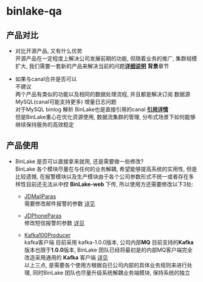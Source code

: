 # binlake-qa 

## 产品对比  

* 对比开源产品, 又有什么优势  
    开源产品在一定程度上解决公司发展前期的功能, 但随着业务的推广, 集群规模扩大, 我们需要一套新的产品来解决当前的问题[**详细说明**](../README.md) **背景**章节

* 如果与canal合并是否可以  
    不建议    
    两个产品有类似的功能以及相同的数据处理流程, 并且都是解决订阅 数据源MySQL(canal可能支持更多) 增量日志问题  
    对于MySQL binlog 解析 BinLake也是直接引用的canal [**引用详情**](./binlake-quote.md)   
    但是BinLake重心在优化资源使用, 数据流集群的管理, 分布式场景下如何能够继续保持服务的高效稳定  
    

## 产品使用  
* BinLake 是否可以直接拿来就用, 还是需要做一些修改?   
    BinLake 各个模块尽量在与任何的业务解耦, 希望能够提高系统的实用性, 但是比较遗憾, 在报警模块以及生产模块由于各个公司参数形式不统一或者存在多样性目前还无法从中控 **BinLake-web** 下传, 所以使用方还需要修改以下3处:     
    * [JDMailParas](../binlake-wave/binlake-wave.alarm/src/main/java/com/jd/binlog/alarm/utils/JDMailParas.java)  
        需要修改邮件报警的参数 [详见](../binlake-wave/binlake-wave.alarm/README.md)    

    * [JDPhoneParas](../binlake-wave/binlake-wave.alarm/src/main/java/com/jd/binlog/alarm/utils/JDPhoneParas.java)  
        修改短信报警的参数  [详见](../binlake-wave/binlake-wave.alarm/README.md)    

    * [Kafka100Producer](../binlake-wave/binlake-wave.produce/src/main/java/com/jd/binlog/produce/mq/impl/Kafka100Producer.java)   
        kafka客户端 目前采用 kafka-1.0.0版本, 公司内部**MQ** 目前支持的**Kafka** 版本也限于**1.0.0**版本, BinLake 团队已经将最初是的内部MQ客户端完全改造采用通用的 **Kafka** 客户端  [详见](../binlake-wave/binlake-wave.produce/README.md)          
    以上三点, 是需要各个使用方根据自已公司内部的具体业务规则来进行处理, 同时BinLake 团队也尽量升级系统解耦业务端模块, 保持系统的独立  
